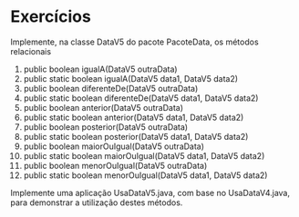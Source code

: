 # Exercícios
Implemente, na classe DataV5 do pacote PacoteData, os métodos relacionais

1. public boolean igualA(DataV5 outraData) 
2. public static boolean igualA(DataV5 data1, DataV5 data2)
3. public boolean diferenteDe(DataV5 outraData) 
4. public static boolean diferenteDe(DataV5 data1, DataV5 data2) 
5. public boolean anterior(DataV5 outraData)
6. public static boolean anterior(DataV5 data1, DataV5 data2)
7. public boolean posterior(DataV5 outraData)
8. public static boolean posterior(DataV5 data1, DataV5 data2)
9. public boolean maiorOuIgual(DataV5 outraData)
10. public static boolean maiorOuIgual(DataV5 data1, DataV5 data2)
11. public boolean menorOuIgual(DataV5 outraData)
12. public static boolean menorOuIgual(DataV5 data1, DataV5 data2)

Implemente uma aplicação UsaDataV5.java, com base no UsaDataV4.java, para 
demonstrar a utilização destes métodos. 